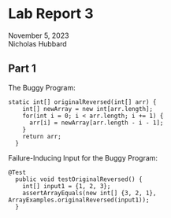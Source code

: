 # __Lab Report 3__  
November 5, 2023  
Nicholas Hubbard  

## Part 1
The Buggy Program:  
~~~
static int[] originalReversed(int[] arr) {
    int[] newArray = new int[arr.length];
    for(int i = 0; i < arr.length; i += 1) {
      arr[i] = newArray[arr.length - i - 1];
    }
    return arr;
  }
~~~  


Failure-Inducing Input for the Buggy Program:  
~~~
@Test
  public void testOriginalReversed() {
    int[] input1 = {1, 2, 3};
    assertArrayEquals(new int[] {3, 2, 1}, ArrayExamples.originalReversed(input1));
  }
~~~  

